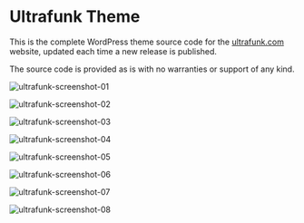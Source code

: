 # **Ultrafunk Theme**

This is the complete WordPress theme source code for the [ultrafunk.com](https://ultrafunk.com) website, updated each time a new release is published.

The source code is provided as is with no warranties or support of any kind.

![ultrafunk-screenshot-01](https://ultrafunk.com/wp-content/themes/ultrafunk/screenshots/screenshot_mobile_11.png)

![ultrafunk-screenshot-02](https://ultrafunk.com/wp-content/themes/ultrafunk/screenshots/screenshot_mobile_22.png)

![ultrafunk-screenshot-03](https://ultrafunk.com/wp-content/themes/ultrafunk/screenshots/screenshot_mobile_33.png)

![ultrafunk-screenshot-04](https://ultrafunk.com/wp-content/themes/ultrafunk/screenshots/screenshot_desktop_11.png)

![ultrafunk-screenshot-05](https://ultrafunk.com/wp-content/themes/ultrafunk/screenshots/screenshot_desktop_22.png)

![ultrafunk-screenshot-06](https://ultrafunk.com/wp-content/themes/ultrafunk/screenshots/screenshot_desktop_33.png)

![ultrafunk-screenshot-07](https://ultrafunk.com/wp-content/themes/ultrafunk/screenshots/screenshot_desktop_44.png)

![ultrafunk-screenshot-08](https://ultrafunk.com/wp-content/themes/ultrafunk/screenshots/screenshot_desktop_55.png)
